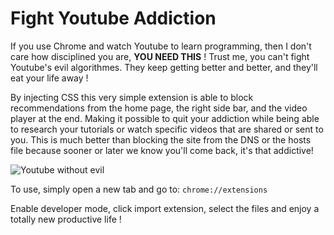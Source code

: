 # Fight Youtube Addiction

If you use Chrome and watch Youtube to learn programming, then I don't care how disciplined you are, **YOU NEED THIS** ! Trust me, you can't fight Youtube's evil algorithmes. They keep getting better and better, and they'll eat your life away !

By injecting CSS this very simple extension is able to block recommendations from the home page, the right side bar, and the video player at the end. Making it possible to quit your addiction while being able to research your tutorials or watch specific videos that are shared or sent to you. This is much better than blocking the site from the DNS or the hosts file because sooner or later we know you'll come back, it's that addictive!


![Youtube without evil](http://image.noelshack.com/fichiers/2018/19/6/1526093905-freedom.jpg)


To use, simply open a new tab and go to:  `chrome://extensions`

Enable developer mode, click import extension, select the files and enjoy a totally new productive life !
